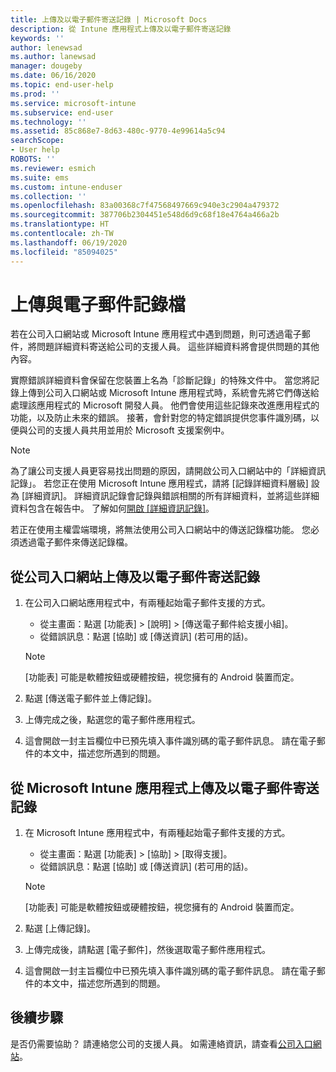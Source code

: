```yaml
---
title: 上傳及以電子郵件寄送記錄 | Microsoft Docs
description: 從 Intune 應用程式上傳及以電子郵件寄送記錄
keywords: ''
author: lenewsad
ms.author: lanewsad
manager: dougeby
ms.date: 06/16/2020
ms.topic: end-user-help
ms.prod: ''
ms.service: microsoft-intune
ms.subservice: end-user
ms.technology: ''
ms.assetid: 85c868e7-8d63-480c-9770-4e99614a5c94
searchScope:
- User help
ROBOTS: ''
ms.reviewer: esmich
ms.suite: ems
ms.custom: intune-enduser
ms.collection: ''
ms.openlocfilehash: 83a00368c7f47568497669c940e3c2904a479372
ms.sourcegitcommit: 387706b2304451e548d6d9c68f18e4764a466a2b
ms.translationtype: HT
ms.contentlocale: zh-TW
ms.lasthandoff: 06/19/2020
ms.locfileid: "85094025"
---
```

# <a name="upload-and-email-logs"></a>上傳與電子郵件記錄檔  

若在公司入口網站或 Microsoft Intune 應用程式中遇到問題，則可透過電子郵件，將問題詳細資料寄送給公司的支援人員。 這些詳細資料將會提供問題的其他內容。  

實際錯誤詳細資料會保留在您裝置上名為「診斷記錄」的特殊文件中。 當您將記錄上傳到公司入口網站或 Microsoft Intune 應用程式時，系統會先將它們傳送給處理該應用程式的 Microsoft 開發人員。 他們會使用這些記錄來改進應用程式的功能，以及防止未來的錯誤。 接著，會針對您的特定錯誤提供您事件識別碼，以便與公司的支援人員共用並用於 Microsoft 支援案例中。  

> [!Note]
> 為了讓公司支援人員更容易找出問題的原因，請開啟公司入口網站中的「詳細資訊記錄」。 若您正在使用 Microsoft Intune 應用程式，請將 [記錄詳細資料層級] 設為 [詳細資訊]。 詳細資訊記錄會記錄與錯誤相關的所有詳細資料，並將這些詳細資料包含在報告中。 了解如何[開啟 [詳細資訊記錄]](use-verbose-logging-to-help-your-it-administrator-fix-device-issues-android.md)。  
>
> 若正在使用主權雲端環境，將無法使用公司入口網站中的傳送記錄檔功能。 您必須透過電子郵件來傳送記錄檔。 

## <a name="upload-and-email-logs-from-company-portal"></a>從公司入口網站上傳及以電子郵件寄送記錄  

1. 在公司入口網站應用程式中，有兩種起始電子郵件支援的方式。
    * 從主畫面：點選 [功能表] > [說明] > [傳送電子郵件給支援小組]。  
    * 從錯誤訊息：點選 [協助] 或 [傳送資訊] (若可用的話)。  

    > [!NOTE]
    > [功能表] 可能是軟體按鈕或硬體按鈕，視您擁有的 Android 裝置而定。  

3. 點選 [傳送電子郵件並上傳記錄]。  
4. 上傳完成之後，點選您的電子郵件應用程式。 
5. 這會開啟一封主旨欄位中已預先填入事件識別碼的電子郵件訊息。 請在電子郵件的本文中，描述您所遇到的問題。    


## <a name="upload-and-email-logs-from-microsoft-intune-app"></a>從 Microsoft Intune 應用程式上傳及以電子郵件寄送記錄   

1. 在 Microsoft Intune 應用程式中，有兩種起始電子郵件支援的方式。  
    * 從主畫面：點選 [功能表] > [協助] > [取得支援]。  
    * 從錯誤訊息：點選 [協助] 或 [傳送資訊] (若可用的話)。  

    > [!NOTE]
    > [功能表] 可能是軟體按鈕或硬體按鈕，視您擁有的 Android 裝置而定。

3. 點選 [上傳記錄]。  
4. 上傳完成後，請點選 [電子郵件]，然後選取電子郵件應用程式。  
5. 這會開啟一封主旨欄位中已預先填入事件識別碼的電子郵件訊息。 請在電子郵件的本文中，描述您所遇到的問題。  

## <a name="next-steps"></a>後續步驟  

是否仍需要協助？ 請連絡您公司的支援人員。 如需連絡資訊，請查看[公司入口網站](https://go.microsoft.com/fwlink/?linkid=2010980)。
